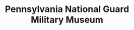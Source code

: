 ---
layout: repo
title: "Pennsylvania National Guard Military Museum"
id: 13101
permalink: repos/13101/
---